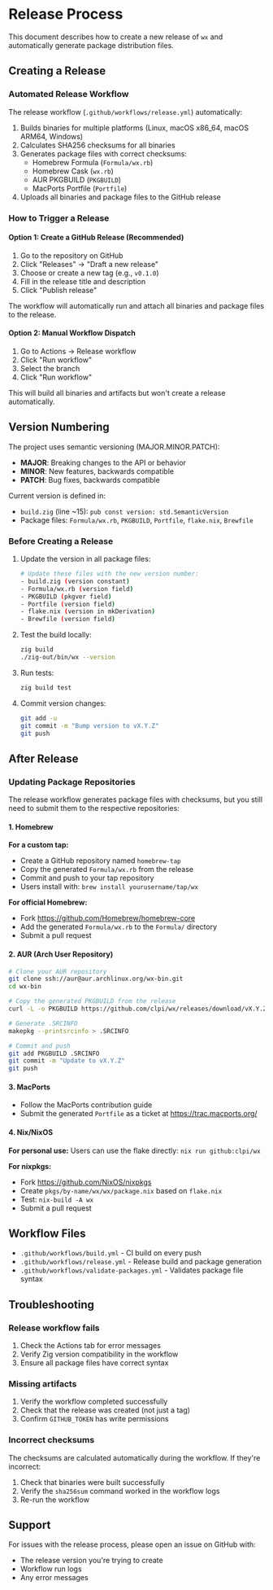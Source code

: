 # Release Process

This document describes how to create a new release of `wx` and automatically generate package distribution files.

## Creating a Release

### Automated Release Workflow

The release workflow (`.github/workflows/release.yml`) automatically:
1. Builds binaries for multiple platforms (Linux, macOS x86_64, macOS ARM64, Windows)
2. Calculates SHA256 checksums for all binaries
3. Generates package files with correct checksums:
   - Homebrew Formula (`Formula/wx.rb`)
   - Homebrew Cask (`wx.rb`)
   - AUR PKGBUILD (`PKGBUILD`)
   - MacPorts Portfile (`Portfile`)
4. Uploads all binaries and package files to the GitHub release

### How to Trigger a Release

#### Option 1: Create a GitHub Release (Recommended)

1. Go to the repository on GitHub
2. Click "Releases" → "Draft a new release"
3. Choose or create a new tag (e.g., `v0.1.0`)
4. Fill in the release title and description
5. Click "Publish release"

The workflow will automatically run and attach all binaries and package files to the release.

#### Option 2: Manual Workflow Dispatch

1. Go to Actions → Release workflow
2. Click "Run workflow"
3. Select the branch
4. Click "Run workflow"

This will build all binaries and artifacts but won't create a release automatically.

## Version Numbering

The project uses semantic versioning (MAJOR.MINOR.PATCH):
- **MAJOR**: Breaking changes to the API or behavior
- **MINOR**: New features, backwards compatible
- **PATCH**: Bug fixes, backwards compatible

Current version is defined in:
- `build.zig` (line ~15): `pub const version: std.SemanticVersion`
- Package files: `Formula/wx.rb`, `PKGBUILD`, `Portfile`, `flake.nix`, `Brewfile`

### Before Creating a Release

1. Update the version in all package files:
   ```bash
   # Update these files with the new version number:
   - build.zig (version constant)
   - Formula/wx.rb (version field)
   - PKGBUILD (pkgver field)
   - Portfile (version field)
   - flake.nix (version in mkDerivation)
   - Brewfile (version field)
   ```

2. Test the build locally:
   ```bash
   zig build
   ./zig-out/bin/wx --version
   ```

3. Run tests:
   ```bash
   zig build test
   ```

4. Commit version changes:
   ```bash
   git add -u
   git commit -m "Bump version to vX.Y.Z"
   git push
   ```

## After Release

### Updating Package Repositories

The release workflow generates package files with checksums, but you still need to submit them to the respective repositories:

#### 1. Homebrew

**For a custom tap:**
- Create a GitHub repository named `homebrew-tap`
- Copy the generated `Formula/wx.rb` from the release
- Commit and push to your tap repository
- Users install with: `brew install yourusername/tap/wx`

**For official Homebrew:**
- Fork https://github.com/Homebrew/homebrew-core
- Add the generated `Formula/wx.rb` to the `Formula/` directory
- Submit a pull request

#### 2. AUR (Arch User Repository)

```bash
# Clone your AUR repository
git clone ssh://aur@aur.archlinux.org/wx-bin.git
cd wx-bin

# Copy the generated PKGBUILD from the release
curl -L -o PKGBUILD https://github.com/clpi/wx/releases/download/vX.Y.Z/PKGBUILD

# Generate .SRCINFO
makepkg --printsrcinfo > .SRCINFO

# Commit and push
git add PKGBUILD .SRCINFO
git commit -m "Update to vX.Y.Z"
git push
```

#### 3. MacPorts

- Follow the MacPorts contribution guide
- Submit the generated `Portfile` as a ticket at https://trac.macports.org/

#### 4. Nix/NixOS

**For personal use:**
Users can use the flake directly: `nix run github:clpi/wx`

**For nixpkgs:**
- Fork https://github.com/NixOS/nixpkgs
- Create `pkgs/by-name/wx/wx/package.nix` based on `flake.nix`
- Test: `nix-build -A wx`
- Submit a pull request

## Workflow Files

- `.github/workflows/build.yml` - CI build on every push
- `.github/workflows/release.yml` - Release build and package generation
- `.github/workflows/validate-packages.yml` - Validates package file syntax

## Troubleshooting

### Release workflow fails

1. Check the Actions tab for error messages
2. Verify Zig version compatibility in the workflow
3. Ensure all package files have correct syntax

### Missing artifacts

1. Verify the workflow completed successfully
2. Check that the release was created (not just a tag)
3. Confirm `GITHUB_TOKEN` has write permissions

### Incorrect checksums

The checksums are calculated automatically during the workflow. If they're incorrect:
1. Check that binaries were built successfully
2. Verify the `sha256sum` command worked in the workflow logs
3. Re-run the workflow

## Support

For issues with the release process, please open an issue on GitHub with:
- The release version you're trying to create
- Workflow run logs
- Any error messages
